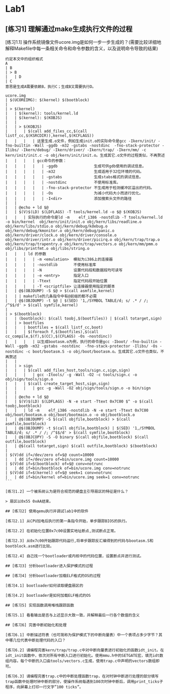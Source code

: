 # Lab1

## [练习1] 理解通过make生成执行文件的过程

[练习1.1] 操作系统镜像文件ucore.img是如何一步一步生成的？(需要比较详细地解释Makefile中每一条相关命令和命令参数的含义，以及说明命令导致的结果)

````
约定本文中的组织格式
A
| B
| > B
|   | D
| C
意思是生成A需要依赖B，执行C；生成B又需要执行D。

ucore.img
| $(UCOREIMG): $(kernel) $(bootblock)
| 
| > $(kernel)
|   | $(kernel): tools/kernel.ld
|   | $(kernel): $(KOBJS)
|   |
|   | > $(KOBJS)
|   |   | $(call add_files_cc,$(call listf_cc,$(KSRCDIR)),kernel,$(KCFLAGS))
|   |   |   | 这里生成.o文件，例如生成init.o的实际命令是gcc -Ikern/init/ -fno-builtin -Wall -ggdb -m32 -gstabs -nostdinc  -fno-stack-protector -Ilibs/ -Ikern/debug/ -Ikern/driver/ -Ikern/trap/ -Ikern/mm/ -c kern/init/init.c -o obj/kern/init/init.o。生成其它.o文件的过程类似，不再赘述
|   |   |   | gcc命令的参数：
|   |   |   |   | -ggdb                生成可供gdb使用的调试信息。
|   |   |   |   | -m32                 生成适用于32位环境的代码。
|   |   |   |   | -gstabs              生成stabs格式的调试信息。
|   |   |   |   | -nostdinc            不使用标准库。
|   |   |   |   | -fno-stack-protector 不生成用于检测缓冲区溢出的代码。
|   |   |   |   | -Os                  为减小代码大小而进行优化。
|   |   |   |   | -I<dir>              添加搜索头文件的路径
|   | 
|   | @echo + ld $@
|   | $(V)$(LD) $(LDFLAGS) -T tools/kernel.ld -o $@ $(KOBJS)
|   |   | 实际执行的命令是ld -m    elf_i386 -nostdlib -T tools/kernel.ld -o bin/kernel  obj/kern/init/init.o obj/kern/libs/readline.o obj/kern/libs/stdio.o obj/kern/debug/kdebug.o obj/kern/debug/kmonitor.o obj/kern/debug/panic.o obj/kern/driver/clock.o obj/kern/driver/console.o obj/kern/driver/intr.o obj/kern/driver/picirq.o obj/kern/trap/trap.o obj/kern/trap/trapentry.o obj/kern/trap/vectors.o obj/kern/mm/pmm.o  obj/libs/printfmt.o obj/libs/string.o
|   |   | ld 的参数
|   |   |   | -m <emulation>  模拟为i386上的连接器
|   |   |   | -nostdlib       不使用标准库
|   |   |   | -N              设置代码段和数据段均可读写
|   |   |   | -e <entry>      指定入口
|   |   |   | -Ttext          指定代码段开始位置
|   |   |   | -T <scriptfile> 让连接器使用指定的脚本
|   | @$(OBJDUMP) -S $@ > $(call asmfile,kernel)
|   | | makefile的几条指令中有@前缀的都不必需
|   | @$(OBJDUMP) -t $@ | $(SED) '1,/SYMBOL TABLE/d; s/ .* / /; /^$$/d' > $(call symfile,kernel)
| 
| > $(bootblock)
|   | (bootblock): $(call toobj,$(bootfiles)) | $(call totarget,sign)
|   | > bootfiles
|   |   | bootfiles = $(call listf_cc,boot)
|   |   | $(foreach f,$(bootfiles),$(call cc_compile,$(f),$(CC),$(CFLAGS) -Os -nostdinc))
|   |   |   | 以生成bootasm.o为例，执行的命令是gcc -Iboot/ -fno-builtin -Wall -ggdb -m32 -gstabs -nostdinc  -fno-stack-protector -Ilibs/ -Os -nostdinc -c boot/bootasm.S -o obj/boot/bootasm.o。生成其它.o文件也类似，不再赘述
|   | 
|   | > sign
|   |   | $(call add_files_host,tools/sign.c,sign,sign)
|   |   |   | gcc -Itools/ -g -Wall -O2 -c tools/sign.c -o obj/sign/tools/sign.o
|   |   | $(call create_target_host,sign,sign)
|   |   |   | gcc -g -Wall -O2 obj/sign/tools/sign.o -o bin/sign
|   | 
|   | @echo + ld $@
|   | $(V)$(LD) $(LDFLAGS) -N -e start -Ttext 0x7C00 $^ -o $(call toobj,bootblock)
|   |   | ld -m    elf_i386 -nostdlib -N -e start -Ttext 0x7C00 obj/boot/bootasm.o obj/boot/bootmain.o -o obj/bootblock.o
|   | @$(OBJDUMP) -S $(call objfile,bootblock) > $(call asmfile,bootblock)
|   | @$(OBJDUMP) -t $(call objfile,bootblock) | $(SED) '1,/SYMBOL TABLE/d; s/ .* / /; /^$$/d' > $(call symfile,bootblock)
|   | @$(OBJCOPY) -S -O binary $(call objfile,bootblock) $(call outfile,bootblock)
|   | @$(call totarget,sign) $(call outfile,bootblock) $(bootblock)
| 
| $(V)dd if=/dev/zero of=$@ count=10000
|   | dd if=/dev/zero of=bin/ucore.img count=10000
| $(V)dd if=$(bootblock) of=$@ conv=notrunc
|   | dd if=bin/bootblock of=bin/ucore.img conv=notrunc
| $(V)dd if=$(kernel) of=$@ seek=1 conv=notrunc
|   | dd if=bin/kernel of=bin/ucore.img seek=1 conv=notrunc
```

[练习1.2] 一个被系统认为是符合规范的硬盘主引导扇区的特征是什么？

> 扇区以0x55 0xAA结束。

## [练习2] 使用qemu执行并调试lab1中的软件

[练习2.1] 从CPU加电后执行的第一条指令开始，单步跟踪BIOS的执行。

[练习2.2] 在初始化位置0x7c00设置实地址断点,测试断点正常。

[练习2.3] 从0x7c00开始跟踪代码运行,将单步跟踪反汇编得到的代码与bootasm.S和bootblock.asm进行比较。

[练习2.4] 自己找一个bootloader或内核中的代码位置，设置断点并进行测试。

## [练习3] 分析bootloader进入保护模式的过程

## [练习4] 分析bootloader加载ELF格式的OS的过程

[练习4.1] bootloader如何读取硬盘扇区的

[练习4.2] bootloader是如何加载ELF格式的OS

## [练习5] 实现函数调用堆栈跟踪函数

[练习5.1] 看看输出是否与上述显示大致一致，并解释最后一行各个数值的含义

## [练习6] 完善中断初始化和处理

[练习6.1] 中断描述符表（也可简称为保护模式下的中断向量表）中一个表项占多少字节？其中哪几位代表中断处理代码的入口？

[练习6.2] 请编程完善kern/trap/trap.c中对中断向量表进行初始化的函数idt_init。在idt_init函数中，依次对所有中断入口进行初始化。使用mmu.h中的SETGATE宏，填充idt数组内容。每个中断的入口由tools/vectors.c生成，使用trap.c中声明的vectors数组即可。

[练习6.3] 请编程完善trap.c中的中断处理函数trap，在对时钟中断进行处理的部分填写trap函数中处理时钟中断的部分，使操作系统每遇到100次时钟中断后，调用print_ticks子程序，向屏幕上打印一行文字”100 ticks”。

